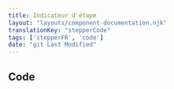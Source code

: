```yaml
---
title: Indicateur d'étape
layout: "layouts/component-documentation.njk"
translationKey: "stepperCode"
tags: ['stepperFR', 'code']
date: "git Last Modified"
---
```


## Code